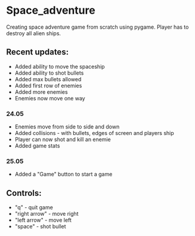 # Space_adventure
Creating space adventure game from scratch using pygame. Player has to destroy all alien ships.

## Recent updates:
- Added ability to move the spaceship
- Added ability to shot bullets
- Added max bullets allowed
- Added first row of enemies
- Added more enemies
- Enemies now move one way
### 24.05
- Enemies move from side to side and down
- Added collisions - with bullets, edges of screen and players ship
- Player can now shot and kill an enemie
- Added game stats

### 25.05
- Added a "Game" button to start a game

## Controls:
- "q" - quit game
- "right  arrow" - move right
- "left arrow" - move left
- "space" - shot bullet

